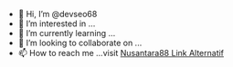 - 👋 Hi, I’m @devseo68
- 👀 I’m interested in ...
- 🌱 I’m currently learning ...
- 💞️ I’m looking to collaborate on ... 
- 📫 How to reach me ...visit  <a href="https://tinyurl.com/nusan88a">Nusantara88 Link Alternatif</a>
<!---
devseo68/devseo68 is a ✨ special ✨ repository because its `README.md` (this file) appears on your GitHub profile.
You can click the Preview link to take a look at your changes.
--->
